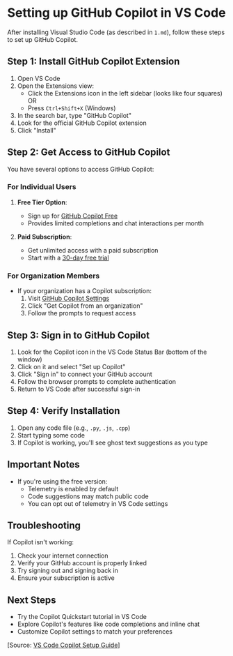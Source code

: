 # Setting up GitHub Copilot in VS Code

After installing Visual Studio Code (as described in `1.md`), follow these steps to set up GitHub Copilot.

## Step 1: Install GitHub Copilot Extension

1. Open VS Code
2. Open the Extensions view:
   - Click the Extensions icon in the left sidebar (looks like four squares) OR
   - Press `Ctrl+Shift+X` (Windows)
3. In the search bar, type "GitHub Copilot"
4. Look for the official GitHub Copilot extension
5. Click "Install"

## Step 2: Get Access to GitHub Copilot

You have several options to access GitHub Copilot:

### For Individual Users
1. **Free Tier Option**:
   - Sign up for [GitHub Copilot Free](https://github.com/github-copilot/signup)
   - Provides limited completions and chat interactions per month
   
2. **Paid Subscription**:
   - Get unlimited access with a paid subscription
   - Start with a [30-day free trial](https://github.com/github-copilot/signup)

### For Organization Members
- If your organization has a Copilot subscription:
  1. Visit [GitHub Copilot Settings](https://github.com/settings/copilot)
  2. Click "Get Copilot from an organization"
  3. Follow the prompts to request access

## Step 3: Sign in to GitHub Copilot

1. Look for the Copilot icon in the VS Code Status Bar (bottom of the window)
2. Click on it and select "Set up Copilot"
3. Click "Sign in" to connect your GitHub account
4. Follow the browser prompts to complete authentication
5. Return to VS Code after successful sign-in

## Step 4: Verify Installation

1. Open any code file (e.g., `.py`, `.js`, `.cpp`)
2. Start typing some code
3. If Copilot is working, you'll see ghost text suggestions as you type

## Important Notes

- If you're using the free version:
  - Telemetry is enabled by default
  - Code suggestions may match public code
  - You can opt out of telemetry in VS Code settings

## Troubleshooting

If Copilot isn't working:
1. Check your internet connection
2. Verify your GitHub account is properly linked
3. Try signing out and signing back in
4. Ensure your subscription is active

## Next Steps

- Try the Copilot Quickstart tutorial in VS Code
- Explore Copilot's features like code completions and inline chat
- Customize Copilot settings to match your preferences

[Source: [VS Code Copilot Setup Guide](https://code.visualstudio.com/docs/copilot/setup)]
